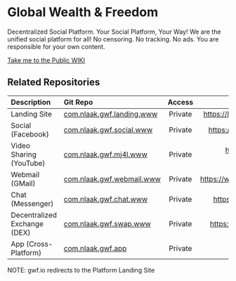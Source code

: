# Global Wealth & Freedom
 Decentralized Social Platform. Your Social Platform, Your Way! We are the unified social platform for all! No censoring. No tracking. No ads. You are responsible for your own content.


[Take me to the Public WIKI](https://github.com/NlaakStudiosLLC/global-weallth-and-freedom/wiki)


## Related Repositories

| Description                  | Git Repo          | Access | Link               |
|:-----------------------------|:------------------|:------:|-------------------:|
| Landing Site                 | [com.nlaak.gwf.landing.www](https://github.com/NlaakStudiosLLC/com.nlaak.gwf.landing.www)  | Private | https://landing.gwf.io |
| Social (Facebook)            | [com.nlaak.gwf.social.www](https://github.com/NlaakStudiosLLC/com.nlaak.gwf.social.www) | Private | https://social.gwf.io |
| Video Sharing (YouTube)      | [com.nlaak.gwf.mj4l.www](https://github.com/NlaakStudiosLLC/com.nlaak.gwf.mj4l.www) | Private | https://media-junky.com |
| Webmail (GMail)              | [com.nlaak.gwf.webmail.www](https://github.com/NlaakStudiosLLC/com.nlaak.gwf.webmail.www) | Private | https://webmail.gwf.io |
| Chat (Messenger)             | [com.nlaak.gwf.chat.www](https://github.com/NlaakStudiosLLC/com.nlaak.gwf.chat.www) | Private | https://chat.gwf.io |
| Decentralized Exchange (DEX) | [com.nlaak.gwf.swap.www](https://github.com/NlaakStudiosLLC/com.nlaak.gwf.swap.www) | Private | https://swap.gwf.io |
| App (Cross-Platform)    | [com.nlaak.gwf.app](https://github.com/NlaakStudiosLLC/com.nlaak.gwf.app) | Private | N/A |


NOTE: gwf.io redirects to the Platform Landing Site
